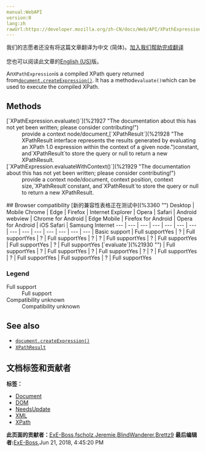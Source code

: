 ```yaml
---
manual:WebAPI
version:0
lang:zh
rawUrl:https://developer.mozilla.org/zh-CN/docs/Web/API/XPathExpression
---
```




<bdi>我们的志愿者还没有将这篇文章翻译为<bdi>中文 (简体)</bdi>。[加入我们帮助完成翻译](%21924 "")<br></br>您也可以阅读此文章的[English (US)](%21925 "")版。</bdi>






An`XPathExpression`is a compiled XPath query returned from[`document.createExpression()`](%21926 "This method compiles an XPathExpression which can then be used for (repeated) evaluations."). It has a method`evaluate()`which can be used to execute the compiled XPath.


## Methods<a name="Methods"></a>
<dl><dt id=''>[`XPathExpression.evaluate()`](%21927 "The documentation about this has not yet been written; please consider contributing!")</dt><dd>provide a context node/document,[`XPathResult`](%21928 "The XPathResult interface represents the results generated by evaluating an XPath 1.0 expression within the context of a given node.")constant, and`XPathResult`to store the query or null to return a new XPathResult.</dd><dt id=''>[`XPathExpression.evaluateWithContext()`](%21929 "The documentation about this has not yet been written; please consider contributing!")</dt><dd>provide a context node/document, context position, context size,`XPathResult`constant, and`XPathResult`to store the query or null to return a new XPathResult.</dd></dl>
## Browser compatibility<a name="Browser_compatibility"></a>
[新的兼容性表格正在测试中<i></i>](%3360 "")
<abbr>Desktop<i></i></abbr> | <abbr>Mobile<i></i></abbr> 
<abbr>Chrome<i></i></abbr> | <abbr>Edge<i></i></abbr> | <abbr>Firefox<i></i></abbr> | <abbr>Internet Explorer<i></i></abbr> | <abbr>Opera<i></i></abbr> | <abbr>Safari<i></i></abbr> | <abbr>Android webview<i></i></abbr> | <abbr>Chrome for Android<i></i></abbr> | <abbr>Edge Mobile<i></i></abbr> | <abbr>Firefox for Android<i></i></abbr> | <abbr>Opera for Android<i></i></abbr> | <abbr>iOS Safari<i></i></abbr> | <abbr>Samsung Internet<i></i></abbr> 
 ---  |  ---  |  ---  |  ---  |  ---  |  ---  |  ---  |  ---  |  ---  |  ---  |  ---  |  ---  |  ---  |  ---  | 
Basic support | <abbr>Full support</abbr>Yes | <abbr>?</abbr> | <abbr>Full support</abbr>Yes | <abbr>?</abbr> | <abbr>Full support</abbr>Yes | <abbr>?</abbr> | <abbr>?</abbr> | <abbr>Full support</abbr>Yes | <abbr>?</abbr> | <abbr>Full support</abbr>Yes | <abbr>Full support</abbr>Yes | <abbr>?</abbr> | <abbr>Full support</abbr>Yes 
[`evaluate`](%21930 "") | <abbr>Full support</abbr>Yes | <abbr>?</abbr> | <abbr>Full support</abbr>Yes | <abbr>?</abbr> | <abbr>Full support</abbr>Yes | <abbr>?</abbr> | <abbr>?</abbr> | <abbr>Full support</abbr>Yes | <abbr>?</abbr> | <abbr>Full support</abbr>Yes | <abbr>Full support</abbr>Yes | <abbr>?</abbr> | <abbr>Full support</abbr>Yes 


### Legend<a name="Legend"></a>
<dl><dt id=''><abbr>Full support</abbr></dt><dd>Full support</dd><dt id=''><abbr>Compatibility unknown</abbr></dt><dd>Compatibility unknown</dd></dl>

## See also<a name="See_also"></a>

* [`document.createExpression()`](%21926 "This method compiles an XPathExpression which can then be used for (repeated) evaluations.")
* [`XPathResult`](%21928 "The XPathResult interface represents the results generated by evaluating an XPath 1.0 expression within the context of a given node.")



## 文档标签和贡献者
**标签：**
* [Document](%9538 "")
* [DOM](%456 "")
* [NeedsUpdate](%21932 "")
* [XML](%21933 "")
* [XPath](%21934 "")

**此页面的贡献者：**[ExE-Boss](%3990 ""),[fscholz](%60 ""),[Jeremie](%4470 ""),[BlindWanderer](%21935 ""),[Brettz9](%5522 "")
**最后编辑者:**[ExE-Boss](%3990 ""),<time>Jun 21, 2018, 4:45:20 PM</time>


